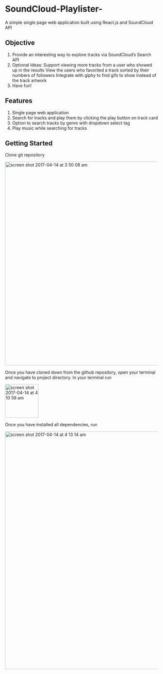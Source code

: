# SoundCloud-Playlister-
A simple single page web application built using React.js and SoundCloud API

## Objective
1. Provide an interesting way to explore tracks via SoundCloud’s Search API
2. Optional Ideas:
    Support viewing more tracks from a user who showed up in the results
    View the users who favorited a track sorted by their numbers of followers
    Integrate with giphy to find gifs to show instead of the track artwork
3. Have fun!

## Features
1. Single page web application
2. Search for tracks and play them by clicking the play button on track card
3. Option to search tracks by genre with dropdown select tag
4. Play music while searching for tracks

## Getting Started

Clone git repository

<img width="671" alt="screen shot 2017-04-14 at 3 50 08 am" src="https://cloud.githubusercontent.com/assets/19143309/25037232/e965eec0-20c5-11e7-9a5b-ed227300f68c.png">

Once you have cloned down from the github repository, open your terminal and navigate to project directory. In your terminal run 

<img width="110" alt="screen shot 2017-04-14 at 4 10 58 am" src="https://cloud.githubusercontent.com/assets/19143309/25037671/7138596c-20c8-11e7-89b3-2e19e1d858ee.png">

Once you have installed all dependencies, run

<img width="783" alt="screen shot 2017-04-14 at 4 13 14 am" src="https://cloud.githubusercontent.com/assets/19143309/25037749/dcbe5268-20c8-11e7-85f7-ae423c0c76e0.png">
